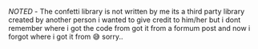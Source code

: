 *NOTED* - The confetti library is not written by me its a third party library created by another person
i wanted to give credit to him/her but i dont remember where i got the code from got it from a formum post and now i forgot where i got it from 😅 sorry..

